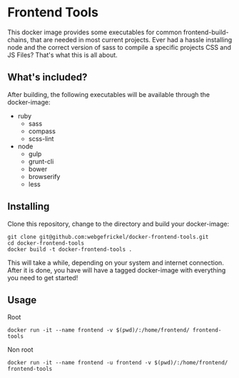 # Frontend Tools

This docker image provides some executables for common frontend-build-chains,
that are needed in most current projects. Ever had a hassle installing
node and the correct version of sass to compile a specific projects CSS
and JS Files? That's what this is all about.

## What's included?

After building, the following executables will be available through the docker-image:

  - ruby
    - sass
    - compass
    - scss-lint
  - node
    - gulp
    - grunt-cli
    - bower
    - browserify
    - less

## Installing

Clone this repository, change to the directory and build your docker-image:

```
git clone git@github.com:webgefrickel/docker-frontend-tools.git
cd docker-frontend-tools
docker build -t docker-frontend-tools .
```

This will take a while, depending on your system and internet connection.
After it is done, you have will have a tagged docker-image with everything
you need to get started!

## Usage

Root

`docker run -it --name frontend -v $(pwd)/:/home/frontend/ frontend-tools`

Non root

`docker run -it --name frontend -u frontend -v $(pwd)/:/home/frontend/ frontend-tools`
